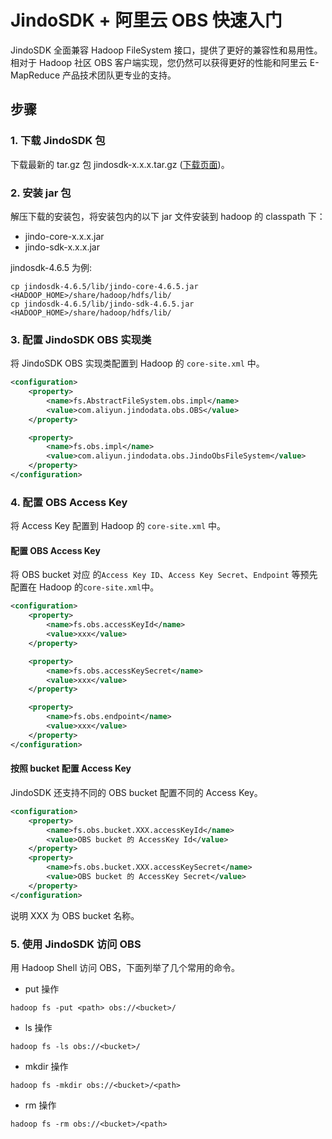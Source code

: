 # JindoSDK + 阿里云 OBS 快速入门

JindoSDK 全面兼容 Hadoop FileSystem 接口，提供了更好的兼容性和易用性。
相对于 Hadoop 社区 OBS 客户端实现，您仍然可以获得更好的性能和阿里云 E-MapReduce 产品技术团队更专业的支持。

## 步骤

### 1. 下载 JindoSDK 包
下载最新的 tar.gz 包 jindosdk-x.x.x.tar.gz ([下载页面](/docs/user/4.x/jindodata_download.md))。

### 2. 安装 jar 包
解压下载的安装包，将安装包内的以下 jar 文件安装到 hadoop 的 classpath 下：
* jindo-core-x.x.x.jar
* jindo-sdk-x.x.x.jar

jindosdk-4.6.5 为例:
```
cp jindosdk-4.6.5/lib/jindo-core-4.6.5.jar <HADOOP_HOME>/share/hadoop/hdfs/lib/
cp jindosdk-4.6.5/lib/jindo-sdk-4.6.5.jar <HADOOP_HOME>/share/hadoop/hdfs/lib/
```

### 3. 配置 JindoSDK OBS 实现类

将 JindoSDK OBS 实现类配置到 Hadoop 的 `core-site.xml` 中。

```xml
<configuration>
    <property>
        <name>fs.AbstractFileSystem.obs.impl</name>
        <value>com.aliyun.jindodata.obs.OBS</value>
    </property>

    <property>
        <name>fs.obs.impl</name>
        <value>com.aliyun.jindodata.obs.JindoObsFileSystem</value>
    </property>
</configuration>
```

### 4. 配置 OBS Access Key

将 Access Key 配置到 Hadoop 的 `core-site.xml` 中。

#### 配置 OBS Access Key

将 OBS bucket 对应 的`Access Key ID`、`Access Key Secret`、`Endpoint` 等预先配置在 Hadoop 的`core-site.xml`中。
```xml
<configuration>
    <property>
        <name>fs.obs.accessKeyId</name>
        <value>xxx</value>
    </property>

    <property>
        <name>fs.obs.accessKeySecret</name>
        <value>xxx</value>
    </property>

    <property>
        <name>fs.obs.endpoint</name>
        <value>xxx</value>
    </property>
</configuration>
```

#### 按照 bucket 配置 Access Key

JindoSDK 还支持不同的 OBS bucket 配置不同的 Access Key。

```xml
<configuration>
    <property>
        <name>fs.obs.bucket.XXX.accessKeyId</name>
        <value>OBS bucket 的 AccessKey Id</value>
    </property>
    <property>
        <name>fs.obs.bucket.XXX.accessKeySecret</name>
        <value>OBS bucket 的 AccessKey Secret</value>
    </property>
</configuration>
```
说明 XXX 为 OBS bucket 名称。

### 5. 使用 JindoSDK 访问 OBS
用 Hadoop Shell 访问 OBS，下面列举了几个常用的命令。

* put 操作
```
hadoop fs -put <path> obs://<bucket>/
```

* ls 操作
```
hadoop fs -ls obs://<bucket>/
```

* mkdir 操作
```
hadoop fs -mkdir obs://<bucket>/<path>
```

* rm 操作
```
hadoop fs -rm obs://<bucket>/<path>
```